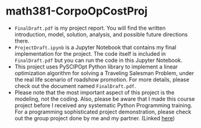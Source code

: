 # math381-CorpoOpCostProj

- `FinalDraft.pdf` is my project report. You will find the written introduction, model, solution, analysis, and possible future directions there.
- `ProjectDraft.ipynb` is a Jupyter Notebook that contains my final implementation for the project. The code itself is included in `FinalDraft.pdf` but you can run the code in this Jupyter Notebook.
- This project uses PySCIPOpt Python library to implement a linear optimization algorithm for solving a Traveling Salesman Problem, under the real life scenario of roadshow promotion. For more details, please check out the  document named `FinalDraft.pdf`.
- Please note that the most important aspect of this project is the modeling, not the coding. Also, please be aware that I made this course project before I received any systematic Python Programming training. For a programming sophisticated project demonstration, please check out the group project done by me and my partner. (Linked [here](https://github.com/samuel-lindsay/cse163-cancer-research))

